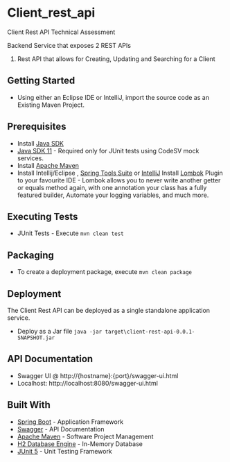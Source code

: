 # Client_rest_api

Client Rest API Technical Assessment

Backend Service that exposes 2 REST APIs
1. Rest API that allows for Creating, Updating and Searching for a Client

## Getting Started

* Using either an Eclipse IDE or IntelliJ, import the source code as an Existing Maven Project. 

## Prerequisites

* Install [Java SDK](https://openjdk.java.net/)
* [Java SDK 11](https://www.oracle.com/technetwork/java/javase/downloads/jdk8-downloads-2133151.html) - Required only for JUnit tests using CodeSV mock services.
* Install [Apache Maven](https://maven.apache.org/install.html)
* Install Intellij/Eclipse , [Spring Tools Suite](https://spring.io/tools) or [IntelliJ](https://www.jetbrains.com/idea/)
Install [Lombok](https://projectlombok.org/) Plugin to your favourite IDE - Lombok allows you to never write another getter or equals method again, with one annotation your class has a fully featured builder, Automate your logging variables, and much more.

## Executing Tests

* JUnit Tests - Execute ```mvn clean test```

## Packaging

* To create a deployment package, execute ```mvn clean package```

## Deployment

The Client Rest API can be deployed as a single standalone application service.

* Deploy as a Jar file ```java -jar target\client-rest-api-0.0.1-SNAPSHOT.jar```
  
## API Documentation

* Swagger UI @ http://{hostname}:{port}/swagger-ui.html
* Localhost: http://localhost:8080/swagger-ui.html

## Built With

* [Spring Boot](https://spring.io/projects/spring-boot) - Application Framework
* [Swagger](https://swagger.io/) - API Documentation
* [Apache Maven](https://maven.apache.org/) - Software Project Management
* [H2 Database Engine](https://www.h2database.com/html/main.html) - In-Memory Database
* [JUnit 5](https://junit.org/junit5/) - Unit Testing Framework

